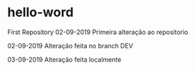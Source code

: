 # hello-word
First Repository
02-09-2019
  Primeira alteração ao repositorio

02-09-2019
  Alteração feita no branch DEV

03-09-2019
	Alteração feita localmente